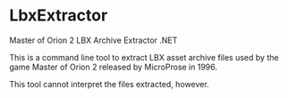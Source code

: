 # LbxExtractor
Master of Orion 2 LBX Archive Extractor .NET

This is a command line tool to extract LBX asset archive files used by the game Master of Orion 2 released by MicroProse in 1996.

This tool cannot interpret the files extracted, however.
